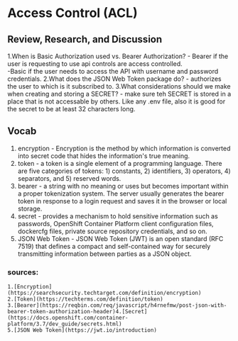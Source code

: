 # Access Control (ACL)

## Review, Research, and Discussion

1.When is Basic Authorization used vs. Bearer Authorization?
    - Bearer if the user is requesting to use api controls are access controlled.  
    -Basic if the user needs to access the API with username and password credentials.
2.What does the JSON Web Token package do?
    - authorizes the user to which is it subscribed to.
3.What considerations should we make when creating and storing a SECRET?
    - make sure teh SECRET is stored in a place that is not accessable by others. Like any .env file, also it is good for the secret to be at least 32 characters long.

## Vocab

1. encryption - Encryption is the method by which information is converted into secret code that hides the information's true meaning.
2. token - a token is a single element of a programming language. There are five categories of tokens: 1) constants, 2) identifiers, 3) operators, 4) separators, and 5) reserved words.
3. bearer - a string with no meaning or uses but becomes important within a proper tokenization system. The server usually generates the bearer token in response to a login request and saves it in the browser or local storage.
4. secret - provides a mechanism to hold sensitive information such as passwords, OpenShift Container Platform client configuration files, dockercfg files, private source repository credentials, and so on.
5. JSON Web Token - JSON Web Token (JWT) is an open standard (RFC 7519) that defines a compact and self-contained way for securely transmitting information between parties as a JSON object. 

### sources:
    1.[Encryption](https://searchsecurity.techtarget.com/definition/encryption) 
    2.[Token](https://techterms.com/definition/token)  
    3.[Bearer](https://reqbin.com/req/javascript/h4rnefmw/post-json-with-bearer-token-authorization-header)4.[Secret](https://docs.openshift.com/container-platform/3.7/dev_guide/secrets.html)       
    5.[JSON Web Token](https://jwt.io/introduction)